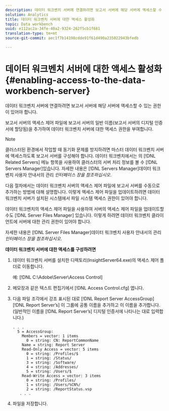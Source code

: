 ```yaml
---
description: 데이터 워크벤치 서버에 연결하려면 보고서 서버에 해당 서버에 액세스할 수 있는 권한이 있어야 합니다.
solution: Analytics
title: 데이터 워크벤치 서버에 대한 액세스 활성화
topic: Data workbench
uuid: e112ac2a-34fe-40a2-9324-262f5cb1f681
translation-type: tm+mt
source-git-commit: aec1f7b14198cdde91f61d490a235022943bfedb

---
```



# 데이터 워크벤치 서버에 대한 액세스 활성화{#enabling-access-to-the-data-workbench-server}

데이터 워크벤치 서버에 연결하려면 보고서 서버에 해당 서버에 액세스할 수 있는 권한이 있어야 합니다.

보고서 서버의 액세스 제어 파일에 보고서 서버의 일반 이름(보고서 서버의 디지털 인증서에 할당됨)을 추가하여 데이터 워크벤치 서버에 대한 액세스 권한을 부여합니다.

>[!NOTE]
>
>클러스터된 환경에서 작업할 때 동기화 문제를 방지하려면 마스터 데이터 워크벤치 서버에 액세스하도록 보고서 서버를 구성해야 합니다. 데이터 워크벤치에서는 의 [!DNL Related Servers] 메뉴 항목을 사용하여 클러스터의 서버 처리 정보를 볼 수 [!DNL Servers Manager]있습니다. 자세한 내용은 [!DNL Servers Manager]데이터 워크벤치 사용자 안내서의 관리 *인터페이스 장을 참조하십시오*.

다음 절차에서는 데이터 워크벤치 서버의 액세스 제어 파일에 보고서 서버를 수동으로 추가하는 방법에 대해 설명합니다. 이렇게 액세스 제어 파일을 업데이트하려면 데이터 워크벤치 서버가 설치된 시스템에서 파일 시스템 액세스 권한이 있어야 합니다.

데이터 워크벤치의 액세스 제어 파일을 사용하여 서버의 액세스 제어 파일을 업데이트할 수도 [!DNL Server Files Manager] 있습니다. 이렇게 하려면 데이터 워크벤치 클라이언트에 서버에 대한 관리 권한이 있어야 합니다.

자세한 내용은 [!DNL Server Files Manager]데이터 워크벤치 사용자 안내서의 관리 *인터페이스 장을 참조하십시오*.

**데이터 워크벤치 서버에 대한 액세스를 구성하려면**

1. 데이터 워크벤치 서버를 설치한 디렉토리(InsightServer64.exe)의 액세스 제어 폴더로 이동합니다.

   예: [!DNL C:\Adobe\Server\Access Control]

1. 메모장과 같은 텍스트 편집기에서 [!DNL Access Control.cfg] 엽니다.
1. 다음 파일 조각에서 강조 표시된 대로 [!DNL Report Server AccessGroup] [!DNL Report Server’s] 이 그룹에 공통 이름을 추가하고 이 이름을 추가합니다. (일반적인 이름을 [!DNL Report Server’s] 디지털 인증서에 나타나는 대로 입력합니다.)

   ```
   . . .
     5 = AccessGroup: 
       Members = vector: 1 items
         0 = string: CN: ReportCommonName
       Name = string: Report Server
       Read-Only Access = vector: 5 items
         0 = string: /Profiles/$
         1 = string: /Status/
         3 = string: /Software/
         4 = string: /Addresses/
         5 = string: /Users/$
       Read-Write Access = vector: 3 items
         0 = string: /Profiles/
         1 = string: /Users/%CN%/
         2 = string: /ReportStatus.vsp
      . . .
   ```

1. 파일을 저장합니다.
